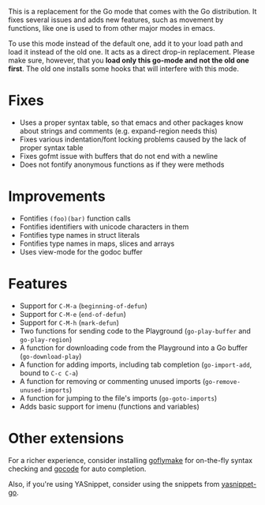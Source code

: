 This is a replacement for the Go mode that comes with the Go
distribution. It fixes several issues and adds new features, such as
movement by functions, like one is used to from other major modes in
emacs.

To use this mode instead of the default one, add it to your load path
and load it instead of the old one. It acts as a direct drop-in
replacement. Please make sure, however, that you **load only this
go-mode and not the old one first**. The old one installs some hooks
that will interfere with this mode.

Fixes
=====
- Uses a proper syntax table, so that emacs and other packages know
  about strings and comments (e.g. expand-region needs this)
- Fixes various indentation/font locking problems caused by the lack
  of proper syntax table
- Fixes gofmt issue with buffers that do not end with a newline
- Does not fontify anonymous functions as if they were methods

Improvements
============
- Fontifies `(foo)(bar)` function calls
- Fontifies identifiers with unicode characters in them
- Fontifies type names in struct literals
- Fontifies type names in maps, slices and arrays
- Uses view-mode for the godoc buffer

Features
========
- Support for `C-M-a` (`beginning-of-defun`)
- Support for `C-M-e` (`end-of-defun`)
- Support for `C-M-h` (`mark-defun`)
- Two functions for sending code to the Playground (`go-play-buffer` and `go-play-region`)
- A function for downloading code from the Playground into a Go buffer (`go-download-play`)
- A function for adding imports, including tab completion (`go-import-add`, bound to `C-c C-a`)
- A function for removing or commenting unused imports (`go-remove-unused-imports`)
- A function for jumping to the file's imports (`go-goto-imports`)
- Adds basic support for imenu (functions and variables)

Other extensions
================
For a richer experience, consider installing
[goflymake](https://github.com/dougm/goflymake) for on-the-fly syntax
checking and [gocode](https://github.com/nsf/gocode) for auto
completion.

Also, if you're using YASnippet, consider using the snippets from
[yasnippet-go](https://github.com/dominikh/yasnippet-go).
